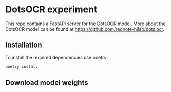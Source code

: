 # DotsOCR experiment

This repo contains a FastAPI server for the DotsOCR model. More about the DotsOCR model can be found at https://github.com/rednote-hilab/dots.ocr.

## Installation

To install the required dependencies use poetry:

```bash
poetry install
```

## Download model weights